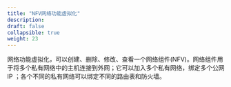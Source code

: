 ```yaml
---
title: "NFV网络功能虚拟化"
description: 
draft: false
collapsible: true
weight: 23
---
```




网络功能虚拟化，可以创建、删除、修改、查看一个网络组件(NFV)。网络组件用于将多个私有网络中的主机连接到外网；它可以加入多个私有网络，绑定多个公网 IP ；各个不同的私有网络可以绑定不同的路由表和防火墙。
